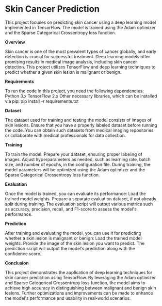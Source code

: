 # Skin Cancer Prediction

This project focuses on predicting skin cancer using a deep learning model implemented in TensorFlow. The model is trained using the Adam optimizer and the Sparse Categorical Crossentropy loss function.

**Overview**

Skin cancer is one of the most prevalent types of cancer globally, and early detection is crucial for successful treatment. Deep learning models offer promising results in medical image analysis, including skin cancer detection. This project utilizes TensorFlow and deep learning techniques to predict whether a given skin lesion is malignant or benign.

**Requirements**

To run the code in this project, you need the following dependencies:
Python 3.x
TensorFlow 2.x
Other necessary libraries, which can be installed via pip: pip install -r requirements.txt

**Dataset**

The dataset used for training and testing the model consists of images of skin lesions. Ensure that you have a properly labeled dataset before running the code. You can obtain such datasets from medical imaging repositories or collaborate with medical professionals for data collection.

**Training**

To train the model:
Prepare your dataset, ensuring proper labeling of images.
Adjust hyperparameters as needed, such as learning rate, batch size, and number of epochs, in the configuration file.
During training, the model parameters will be optimized using the Adam optimizer and the Sparse Categorical Crossentropy loss function.

**Evaluation**

Once the model is trained, you can evaluate its performance:
Load the trained model weights.
Prepare a separate evaluation dataset, if not already split during training.
The evaluation script will output various metrics such as accuracy, precision, recall, and F1-score to assess the model's performance.

**Prediction**

After training and evaluating the model, you can use it for predicting whether a skin lesion is malignant or benign:
Load the trained model weights.
Provide the image of the skin lesion you want to predict.
The prediction script will output the model's prediction along with the confidence score.

**Conclusion**

This project demonstrates the application of deep learning techniques for skin cancer prediction using TensorFlow. By leveraging the Adam optimizer and Sparse Categorical Crossentropy loss function, the model aims to achieve high accuracy in distinguishing between malignant and benign skin lesions. Further optimizations and improvements can be made to enhance the model's performance and usability in real-world scenarios.
